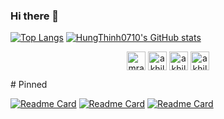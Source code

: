 ### Hi there 👋

<!--
**HungThinh0710/HungThinh0710** is a ✨ _special_ ✨ repository because its `README.md` (this file) appears on your GitHub profile.

Here are some ideas to get you started:

- 🔭 I’m currently working on ...
- 🌱 I’m currently learning ...
- 👯 I’m looking to collaborate on ...
- 🤔 I’m looking for help with ...
- 💬 Ask me about ...
- 📫 How to reach me: ...
- 😄 Pronouns: ...
- ⚡ Fun fact: ...
-->
<p align="center">

[![Top Langs](https://github-readme-stats.vercel.app/api/top-langs/?username=hungthinh0710&layout=compact&hide=html,css,blade&langs_count=8)](https://github.com/HungThinh0710/)
[![HungThinh0710's GitHub stats](https://github-readme-stats.vercel.app/api?username=hungthinh0710&theme=dracula&show_icons=true)](https://github.com/HungThinh0710/)
</p>

<p align="center">
<a href="https://fb.com/hungthinh0710" target="blank"><img align="center" src="https://cdn.jsdelivr.net/npm/simple-icons@3.0.1/icons/twitter.svg" alt="mrakhilg" height="30" width="30" /></a>
<a href="https://linkedin.com/in/nguyenhungthinh" target="blank"><img align="center" src="https://cdn.jsdelivr.net/npm/simple-icons@3.0.1/icons/linkedin.svg" alt="akhilgkrishnan" height="30" width="30" /></a>
<a href="https://fb.com/hungthinh0710" target="blank"><img align="center" src="https://cdn.jsdelivr.net/npm/simple-icons@3.0.1/icons/facebook.svg" alt="akhilgkrishnan9800" height="30" width="30" /></a>
<a href="https://fb.com/hungthinh0710" target="blank"><img align="center" src="https://cdn.jsdelivr.net/npm/simple-icons@3.0.1/icons/instagram.svg" alt="akhilgkrishnan" height="30" width="30" /></a>
</p>
# Pinned

[![Readme Card](https://github-readme-stats.vercel.app/api/pin/?username=hungthinh0710&repo=recruitment-management&theme=dracula)](https://github.com/HungThinh0710/recruitment-management)
[![Readme Card](https://github-readme-stats.vercel.app/api/pin/?username=hungthinh0710&repo=Laravel5-SpaManagement&theme=dracula)](https://github.com/HungThinh0710/Laravel5-SpaManagement)
[![Readme Card](https://github-readme-stats.vercel.app/api/pin/?username=hungthinh0710&repo=LearnVocabularyAPI&theme=dracula)](https://github.com/HungThinh0710/LearnVocabularyAPI)

